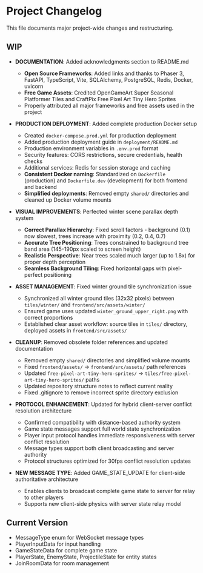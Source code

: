 # Project Changelog

This file documents major project-wide changes and restructuring.

## WIP

- **DOCUMENTATION**: Added acknowledgments section to README.md

  - **Open Source Frameworks**: Added links and thanks to Phaser 3, FastAPI, TypeScript, Vite, SQLAlchemy, PostgreSQL, Redis, Docker, uvicorn
  - **Free Game Assets**: Credited OpenGameArt Super Seasonal Platformer Tiles and CraftPix Free Pixel Art Tiny Hero Sprites
  - Properly attributed all major frameworks and free assets used in the project

- **PRODUCTION DEPLOYMENT**: Added complete production Docker setup

  - Created `docker-compose.prod.yml` for production deployment
  - Added production deployment guide in `deployment/README.md`
  - Production environment variables in `.env.prod` format
  - Security features: CORS restrictions, secure credentials, health checks
  - Additional services: Redis for session storage and caching
  - **Consistent Docker naming**: Standardized on `Dockerfile` (production) and `Dockerfile.dev` (development) for both frontend and backend
  - **Simplified deployments**: Removed empty `shared/` directories and cleaned up Docker volume mounts

- **VISUAL IMPROVEMENTS**: Perfected winter scene parallax depth system

  - **Correct Parallax Hierarchy**: Fixed scroll factors - background (0.1) now slowest, trees increase with proximity (0.2, 0.4, 0.7)
  - **Accurate Tree Positioning**: Trees constrained to background tree band area (145-190px scaled to screen height)
  - **Realistic Perspective**: Near trees scaled much larger (up to 1.8x) for proper depth perception
  - **Seamless Background Tiling**: Fixed horizontal gaps with pixel-perfect positioning

- **ASSET MANAGEMENT**: Fixed winter ground tile synchronization issue

  - Synchronized all winter ground tiles (32x32 pixels) between `tiles/winter/` and `frontend/src/assets/winter/`
  - Ensured game uses updated `winter_ground_upper_right.png` with correct proportions
  - Established clear asset workflow: source tiles in `tiles/` directory, deployed assets in `frontend/src/assets/`

- **CLEANUP**: Removed obsolete folder references and updated documentation

  - Removed empty `shared/` directories and simplified volume mounts
  - Fixed `frontend/assets/` → `frontend/src/assets/` path references
  - Updated `free-pixel-art-tiny-hero-sprites/` → `tiles/free-pixel-art-tiny-hero-sprites/` paths
  - Updated repository structure notes to reflect current reality
  - Fixed .gitignore to remove incorrect sprite directory exclusion

- **PROTOCOL ENHANCEMENT**: Updated for hybrid client-server conflict resolution architecture

  - Confirmed compatibility with distance-based authority system
  - Game state messages support full world state synchronization
  - Player input protocol handles immediate responsiveness with server conflict resolution
  - Message types support both client broadcasting and server authority
  - Protocol structures optimized for 30fps conflict resolution updates

- **NEW MESSAGE TYPE**: Added GAME_STATE_UPDATE for client-side authoritative architecture
  - Enables clients to broadcast complete game state to server for relay to other players
  - Supports new client-side physics with server state relay model

## Current Version

- MessageType enum for WebSocket message types
- PlayerInputData for input handling
- GameStateData for complete game state
- PlayerState, EnemyState, ProjectileState for entity states
- JoinRoomData for room management
